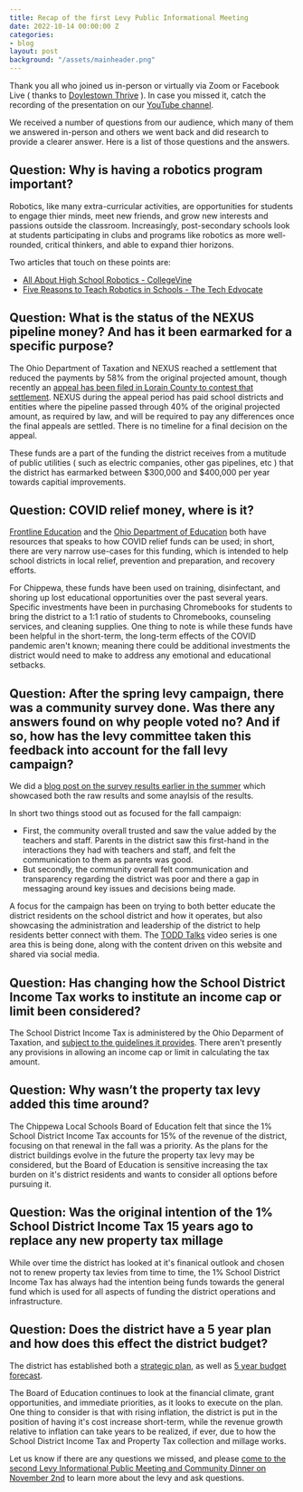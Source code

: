 ```yaml
---
title: Recap of the first Levy Public Informational Meeting
date: 2022-10-14 00:00:00 Z
categories:
- blog
layout: post
background: "/assets/mainheader.png"
---
```


Thank you all who joined us in-person or virtually via Zoom or Facebook Live ( thanks to [Doylestown Thrive](https://www.facebook.com/DoylestownThrive) ). In case you missed it, catch the recording of the presentation on our [YouTube channel](https://youtu.be/sb-JhHpJL_k).

We received a number of questions from our audience, which many of them we answered in-person and others we went back and did research to provide a clearer answer. Here is a list of those questions and the answers.

## Question: Why is having a robotics program important?

Robotics, like many extra-curricular activities, are opportunities for students to engage thier minds, meet new friends, and grow new interests and passions outside the classroom. Increasingly, post-secondary schools look at students participating in clubs and programs like robotics as more well-rounded, critical thinkers, and able to expand thier horizons.

Two articles that touch on these points are:

- [All About High School Robotics - CollegeVine](https://blog.collegevine.com/all-about-high-school-robotics/)
- [Five Reasons to Teach Robotics in Schools - The Tech Edvocate](https://www.thetechedvocate.org/five-reasons-to-teach-robotics-in-schools/)

## Question: What is the status of the NEXUS pipeline money? And has it been earmarked for a specific purpose?

The Ohio Department of Taxation and NEXUS reached a settlement that reduced the payments by 58% from the original projected amount, though recently an [appeal has been filed in Lorain County to contest that settlement](https://www.wksu.org/community/2022-09-22/nexus-windfall-was-less-than-expected-for-northeast-ohio-schools-a-local-auditor-is-fighting-back). NEXUS during the appeal period has paid school districts and entities where the pipeline passed through 40% of the original projected amount, as required by law, and will be required to pay any differences once the final appeals are settled. There is no timeline for a final decision on the appeal.

These funds are a part of the funding the district receives from a mutitude of public utilities ( such as electric companies, other gas pipelines, etc ) that the district has earmarked between $300,000 and $400,000  per year towards capitial improvements.

## Question: COVID relief money, where is it? 

[Frontline Education](https://www.frontlineeducation.com/covid-19-school-funding-by-state/) and the [Ohio Department of Education](https://education.ohio.gov/Topics/Reset-and-Restart/CARES-Act-Funding) both have resources that speaks to how COVID relief funds can be used; in short, there are very narrow use-cases for this funding, which is intended to help school districts in local relief, prevention and preparation, and recovery efforts.

For Chippewa, these funds have been used on training, disinfectant, and shoring up lost educational opportunities over the past several years. Specific investments have been in purchasing Chromebooks for students to bring the district to a 1:1 ratio of students to Chromebooks, counseling services, and cleaning supplies. One thing to note is while these funds have been helpful in the short-term, the long-term effects of the COVID pandemic aren't known; meaning there could be additional investments the district would need to make to address any emotional and educational setbacks.

## Question: After the spring levy campaign, there was a community survey done. Was there any answers found on why people voted no? And if so, how has the levy committee taken this feedback into account for the fall levy campaign?

We did a [blog post on the survey results earlier in the summer](/blog/2022/07/29/the-results-are-in-june-2022-community-survey.html) which showcased both the raw results and some anaylsis of the results. 

In short two things stood out as focused for the fall campaign:

- First, the community overall trusted and saw the value added by the teachers and staff. Parents in the district saw this first-hand in the interactions they had with teachers and staff, and felt the communication to them as parents was good.
- But secondly, the community overall felt communication and transparency regarding the district was poor and there a gap in messaging around key issues and decisions being made.

A focus for the campaign has been on trying to both better educate the district residents on the school district and how it operates, but also showcasing the administration and leadership of the district to help residents better connect with them. The [TODD Talks](https://toddtalks.onechippewa.org) video series is one area this is being done, along with the content driven on this website and shared via social media.

## Question: Has changing how the School District Income Tax works to institute an income cap or limit been considered?

The School District Income Tax is administered by the Ohio Deparment of Taxation, and [subject to the guidelines it provides](https://tax.ohio.gov/individual/resources/school-district-income). There aren't presently any provisions in allowing an income cap or limit in calculating the tax amount.

## Question: Why wasn’t the property tax levy added this time around?

The Chippewa Local Schools Board of Education felt that since the 1% School District Income Tax accounts for 15% of the revenue of the district, focusing on that renewal in the fall was a priority. As the plans for the district buildings evolve in the future the property tax levy may be considered, but the Board of Education is sensitive increasing the tax burden on it's district residents and wants to consider all options before pursuing it.

## Question: Was the original intention of the 1% School District Income Tax 15 years ago to replace any new property tax millage 

While over time the district has looked at it's finanical outlook and chosen not to renew property tax levies from time to time, the 1% School District Income Tax has always had the intention being funds towards the general fund which is used for all aspects of funding the district operations and infrastructure.

## Question: Does the district have a 5 year plan and how does this effect the district budget?

The district has established both a [strategic plan](http://www.chippewa.k12.oh.us/district/strategic-plan), as well as [5 year budget forecast](http://www.chippewa.k12.oh.us/district/content-page/treasurer).

The Board of Education continues to look at the financial climate, grant opportunities, and immediate priorities, as it looks to execute on the plan. One thing to consider is that with rising inflation, the district is put in the position of having it's cost increase short-term, while the revenue growth relative to inflation can take years to be realized, if ever, due to how the School District Income Tax and Property Tax collection and millage works.


Let us know if there are any questions we missed, and please [come to the second Levy Informational Public Meeting and Community Dinner on November 2nd](/blog/2022/10/13/come-to-the-second-levy-informational-public-meeting-and-community-dinner-on-november-2nd.html) to learn more about the levy and ask questions.
